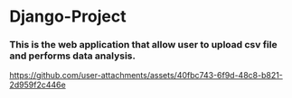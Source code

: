 # Django-Project
### This is the web application that allow user to upload csv file and performs data analysis.
https://github.com/user-attachments/assets/40fbc743-6f9d-48c8-b821-2d959f2c446e

